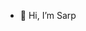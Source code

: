 - 👋 Hi, I’m Sarp
<!---
asyncs/asyncs is a ✨ special ✨ repository because its `README.md` (this file) appears on your GitHub profile.
You can click the Preview link to take a look at your changes.
--->
